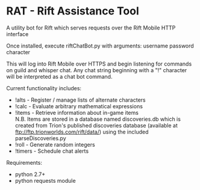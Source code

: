 RAT - Rift Assistance Tool
===========

A utility bot for Rift which serves requests over the Rift Mobile HTTP interface

Once installed, execute riftChatBot.py with arguments: username password character

This will log into Rift Mobile over HTTPS and begin listening for commands on guild and whisper chat. Any chat string beginning with a "!" character will be interpreted as a chat bot command.

Current functionality includes:
* !alts - Register / manage lists of alternate characters
* !calc - Evaluate arbitrary mathematical expressions
* !items - Retrieve information about in-game items  
	N.B. Items are stored in a database named discoveries.db which is created from Trion's published discoveries database (available at ftp://ftp.trionworlds.com/rift/data/) using the included parseDiscoveries.py
* !roll - Generate random integers
* !timers - Schedule chat alerts

Requirements:
* python 2.7+
* python requests module
	